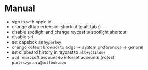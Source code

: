 # Manual
* sign in with apple id
* change alttab extension shortcut to alt-tab :)
* disable spotlight and change raycast to spotlight shortcut
* disable siri
* set capslock as `hyperkey`
* change default browser to edge -> system preferences -> general
* set clipboard history in raycast to `alt+§(tilde)`
* add microsoft account do internet accounts (notes) `piotrszym.ura@outlook.com`